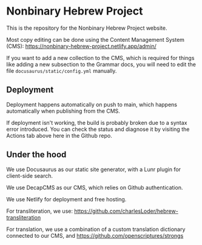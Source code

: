 # Nonbinary Hebrew Project

This is the repository for the Nonbinary Hebrew Project website.

Most copy editing can be done using the Content Management System (CMS): https://nonbinary-hebrew-project.netlify.app/admin/

If you want to add a new collection to the CMS, which is required for things like adding a new subsection to the Grammar docs,
you will need to edit the file `docusaurus/static/config.yml` manually.

## Deployment
Deployment happens automatically on push to main, which happens automatically when publishing from the CMS.

If deployment isn't working, the build is probably broken due to a syntax error introduced.
You can check the status and diagnose it by visiting the Actions tab above here in the Github repo.

## Under the hood
We use Docusaurus as our static site generator, with a Lunr plugin for client-side search.

We use DecapCMS as our CMS, which relies on Github authentication.

We use Netlify for deployment and free hosting.

For transliteration, we use: https://github.com/charlesLoder/hebrew-transliteration

For translation, we use a combination of a custom translation dictionary connected to our CMS, and https://github.com/openscriptures/strongs
